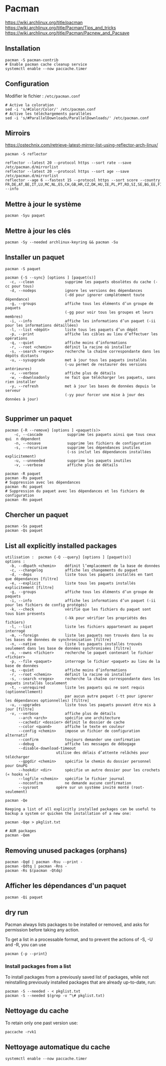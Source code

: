 # Pacman

https://wiki.archlinux.org/title/pacman
https://wiki.archlinux.org/title/Pacman/Tips_and_tricks
https://wiki.archlinux.org/title/Pacman/Pacnew_and_Pacsave

## Installation
```
pacman -S pacman-contrib
# Enable pacman cache cleanup service
systemctl enable --now paccache.timer
```

## Configuration
Modifier le fichier : `/etc/pacman.conf`
```
# Active la coloration
sed -i 's/#Color/Color/' /etc/pacman.conf
# Active les téléchargements parallèles
sed -i 's/#ParallelDownloads/ParallelDownloads/' /etc/pacman.conf
```

## Mirroirs
https://ostechnix.com/retrieve-latest-mirror-list-using-reflector-arch-linux/
```
pacman -S reflector

reflector --latest 20 --protocol https --sort rate --save /etc/pacman.d/mirrorlist
reflector --latest 20 --protocol https --sort age --save /etc/pacman.d/mirrorlist
reflector --age 6 --fastest 15 --protocol https --sort score --country FR,DE,AT,BE,IT,LU,MC,NL,ES,CH,GB,HR,CZ,DK,HU,IE,PL,PT,RO,SI,SE,BG,EE,FI,LV,LT,NO,SK --info
```


## Mettre à jour le système
```
pacman -Syu paquet
```

## Mettre à jour les clés
```
pacman -Sy --needed archlinux-keyring && pacman -Su
```

## Installer un paquet
```
pacman -S paquet

pacman {-S --sync} [options ] [paquet(s)]
  -c, --clean              supprime les paquets obsolètes du cache (-cc pour tous)
  -d, --nodeps             ignore les versions des dépendances
                           (-dd pour ignorer complètement toute dépendance)
  -g, --groups             affiche tous les éléments d’un groupe de paquets
                           (-gg pour voir tous les groupes et leurs membres)
  -i, --info               affiche les informations d’un paquet (-ii pour les informations détaillées)
  -l, --list <dépôt>       liste tous les paquets d’un dépôt
  -p, --print              affiche les cibles au lieu d’effectuer les opérations
  -q, --quiet              affiche moins d’informations
  -r, --root <chemin>      définit la racine où installer
  -s, --search <regex>     recherche la chaîne correspondante dans les dépôts distants
  -u, --sysupgrade         met à jour tous les paquets installés
                           (-uu permet de restaurer des versions antérieures)
  -v, --verbose            affiche plus de détails
  -w, --downloadonly       ne fait que télécharger les paquets, sans rien installer
  -y, --refresh            met à jour les bases de données depuis le serveur
                           (-yy pour forcer une mise à jour des données à jour)


```

## Supprimer un paquet
```
pacman {-R --remove} [options ] <paquet(s)>
	-c, --cascade			supprime les paquets ainsi que tous ceux qui  n dépendent
	-n, --nosave			supprime les fichiers de configuration
	-s, --recursive			supprime les dépendances inutiles
							(-ss inclut les dépendances installées explicitement)
	-u, --unneeded			supprime les paquets inutiles
	-v, --verbose			affiche plus de détails

pacman -R paquet
pacman -Rs paquet
# Suppression avec les dépendances
pacman -Rc paquet
# Suppression du paquet avec les dépendances et les fichiers de configuration
pacman -Rn paquet
```

## Chercher un paquet
```
pacman -Ss paquet
pacman -Qs paquet
```

## List all explicitly installed packages
```
utilisation :  pacman {-Q --query} [options ] [paquet(s)]
options :
  -b, --dbpath <chemin>    définit l’emplacement de la base de données
  -c, --changelog          affiche les changements du paquet
  -d, --deps               liste tous les paquets installés en tant que dépendances [filtre]
  -e, --explicit           liste tous les paquets installés explicitement [filtre]
  -g, --groups             affiche tous les éléments d’un groupe de paquets
  -i, --info               affiche les informations d’un paquet (-ii pour les fichiers de config protégés)
  -k, --check              vérifie que les fichiers du paquet sont tous bien présents
                           (-kk pour vérifier les propriétés des fichiers)
  -l, --list               liste les fichiers appartenant au paquet interrogé
  -m, --foreign            liste les paquets non trouvés dans la ou les bases de données de synchronisation [filtre]
  -n, --native             liste les paquets installés trouvés seulement dans les base de données synchronisées [filtre]
  -o, --owns <fichier>     recherche le paquet contenant le fichier <fichier>
  -p, --file <paquet>      interroge le fichier <paquet> au lieu de la base de données
  -q, --quiet              affiche moins d’informations
  -r, --root <chemin>      définit la racine où installer
  -s, --search <regex>     recherche la chaîne correspondante dans les paquets installés localement
  -t, --unrequired         liste les paquets qui ne sont requis (optionnellement)
                           par aucun autre paquet (-tt pour ignorer les dépendances optionnelles) [filtre]
  -u, --upgrades           liste tous les paquets pouvant être mis à jour [filtre]
  -v, --verbose            affiche plus de détails
      --arch <arch>        spécifie une architecture
      --cachedir <dossier> définit le dossier de cache
      --color <quand>      affiche le texte en couleur
      --config <chemin>    impose un fichier de configuration alternatif
      --confirm            toujours demander une confirmation
      --debug              affiche les messages de débogage
      --disable-download-timeout
                       utilise des délais d’attente relâchés pour télécharger
      --gpgdir <chemin>    spécifie le chemin du dossier personnel pour GnuPG
      --hookdir <dir>      spécifie un autre dossier pour les crochets (« hooks »)
      --logfile <chemin>   spécifie le fichier journal
      --noconfirm          ne demande aucune confirmation
      --sysroot        opère sur un système invité monté (root-seulement)
```

```
pacman -Qe

Keeping a list of all explicitly installed packages can be useful to backup a system or quicken the installation of a new one:

pacman -Qqe > pkglist.txt

# AUR packages
pacman -Qem
```

## Removing unused packages (orphans)
```
pacman -Qqd | pacman -Rsu --print -
pacman -Qdtq | pacman -Rns -
pacman -Rs $(pacman -Qtdq)
```

## Afficher les dépendances d'un paquet
```
pacman -Qi paquet
```

## dry run

Pacman always lists packages to be installed or removed, and asks for permission before taking any action.

To get a list in a processable format, and to prevent the actions of -S, -U and -R, you can use
```
pacman {-p --print}
```

### Install packages from a list

To install packages from a previously saved list of packages, while not reinstalling previously installed packages that are already up-to-date, run:
```
pacman -S --needed - < pkglist.txt
pacman -S --needed $(grep -v ^\# pkglist.txt)
```

## Nettoyage du cache
To retain only one past version use:
```
paccache -rvk1
```

## Nettoyage automatique du cache

```
systemctl enable --now paccache.timer
```

